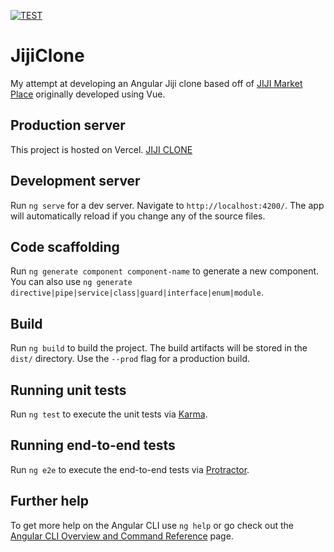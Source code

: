 [![TEST](https://github.com/jngisiro/ng-jiji-clone/actions/workflows/test.yml/badge.svg)](https://github.com/jngisiro/ng-jiji-clone/actions/workflows/test.yml)

# JijiClone

My attempt at developing an Angular Jiji clone based off of [JIJI Market Place](https://jiji.ug/) originally developed using Vue.

## Production server

This project is hosted on Vercel. [JIJI CLONE](https://ng-jiji-clone.vercel.app/)

## Development server

Run `ng serve` for a dev server. Navigate to `http://localhost:4200/`. The app will automatically reload if you change any of the source files.

## Code scaffolding

Run `ng generate component component-name` to generate a new component. You can also use `ng generate directive|pipe|service|class|guard|interface|enum|module`.

## Build

Run `ng build` to build the project. The build artifacts will be stored in the `dist/` directory. Use the `--prod` flag for a production build.

## Running unit tests

Run `ng test` to execute the unit tests via [Karma](https://karma-runner.github.io).

## Running end-to-end tests

Run `ng e2e` to execute the end-to-end tests via [Protractor](http://www.protractortest.org/).

## Further help

To get more help on the Angular CLI use `ng help` or go check out the [Angular CLI Overview and Command Reference](https://angular.io/cli) page.
